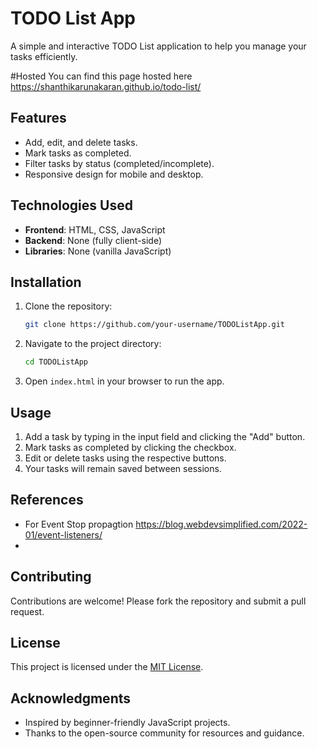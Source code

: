# TODO List App

A simple and interactive TODO List application to help you manage your tasks efficiently.

#Hosted
You can find this page hosted here https://shanthikarunakaran.github.io/todo-list/

## Features

- Add, edit, and delete tasks.
- Mark tasks as completed.
- Filter tasks by status (completed/incomplete).
- Responsive design for mobile and desktop.

## Technologies Used

- **Frontend**: HTML, CSS, JavaScript
- **Backend**: None (fully client-side)
- **Libraries**: None (vanilla JavaScript)

## Installation

1. Clone the repository:
    ```bash
    git clone https://github.com/your-username/TODOListApp.git
    ```
2. Navigate to the project directory:
    ```bash
    cd TODOListApp
    ```
3. Open `index.html` in your browser to run the app.

## Usage

1. Add a task by typing in the input field and clicking the "Add" button.
2. Mark tasks as completed by clicking the checkbox.
3. Edit or delete tasks using the respective buttons.
4. Your tasks will remain saved between sessions.

## References

- For Event Stop propagtion https://blog.webdevsimplified.com/2022-01/event-listeners/
- 
## Contributing

Contributions are welcome! Please fork the repository and submit a pull request.

## License

This project is licensed under the [MIT License](LICENSE).

## Acknowledgments

- Inspired by beginner-friendly JavaScript projects.
- Thanks to the open-source community for resources and guidance.

